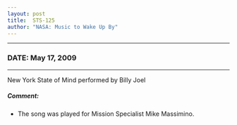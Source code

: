 ```yaml
---
layout: post
title:  STS-125
author: "NASA: Music to Wake Up By"
---
```


----
### DATE: May 17, 2009
----
New York State of  Mind performed by Billy Joel

##### Comment:
* The song was played for Mission Specialist Mike Massimino.
